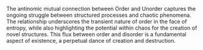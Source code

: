 
The antinomic mutual connection between Order and Unorder captures the ongoing struggle between structured processes and chaotic phenomena. The relationship underscores the transient nature of order in the face of entropy, while also highlighting the potential within chaos for the creation of novel structures. This flux between order and disorder is a fundamental aspect of existence, a perpetual dance of creation and destruction.